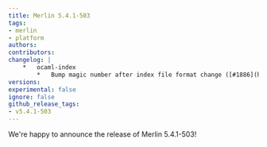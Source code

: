 ```yaml
---
title: Merlin 5.4.1-503
tags:
- merlin
- platform
authors:
contributors:
changelog: |
    *   ocaml-index
        *   Bump magic number after index file format change ([#1886](https://github.com/ocaml/merlin/pull/1886))
versions:
experimental: false
ignore: false
github_release_tags:
- v5.4.1-503
---
```


We're happy to announce the release of Merlin 5.4.1-503!